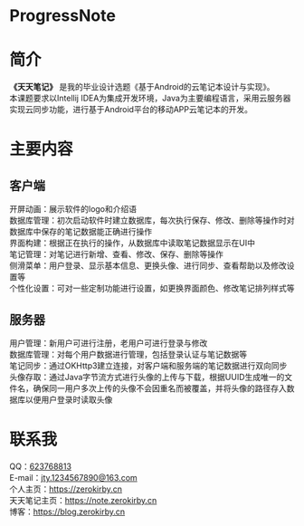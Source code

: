 # ProgressNote
# 简介
**《天天笔记》** 是我的毕业设计选题《基于Android的云笔记本设计与实现》。  
本课题要求以Intellij IDEA为集成开发环境，Java为主要编程语言，采用云服务器实现云同步功能，进行基于Android平台的移动APP云笔记本的开发。
# 主要内容
## 客户端
开屏动画：展示软件的logo和介绍语  
数据库管理：初次启动软件时建立数据库，每次执行保存、修改、删除等操作时对数据库中保存的笔记数据能正确进行操作  
界面构建：根据正在执行的操作，从数据库中读取笔记数据显示在UI中  
笔记管理：对笔记进行新增、查看、修改、保存、删除等操作  
侧滑菜单：用户登录、显示基本信息、更换头像、进行同步、查看帮助以及修改设置等  
个性化设置：可对一些定制功能进行设置，如更换界面颜色、修改笔记排列样式等
## 服务器
用户管理：新用户可进行注册，老用户可进行登录与修改  
数据库管理：对每个用户数据进行管理，包括登录认证与笔记数据等  
笔记同步：通过OKHttp3建立连接，对客户端和服务端的笔记数据进行双向同步  
头像存取：通过Java字节流方式进行头像的上传与下载，根据UUID生成唯一的文件名，确保同一用户多次上传的头像不会因重名而被覆盖，并将头像的路径存入数据库以便用户登录时读取头像
# 联系我
QQ：[623768813](http://wpa.qq.com/msgrd?v=3&uin=623768813&site=qq&menu=yes)  
E-mail：jty.1234567890@163.com  
个人主页：https://zerokirby.cn  
天天笔记主页：https://note.zerokirby.cn  
博客：https://blog.zerokirby.cn
